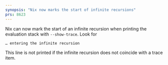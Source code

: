 ```yaml
---
synopsis: "Nix now marks the start of infinite recursions"
prs: 8623
---
```

Nix can now mark the start of an infinite recursion when printing the evaluation stack with `--show-trace`. Look for

```
… entering the infinite recursion
```

This line is not printed if the infinite recursion does not coincide with a trace item.
